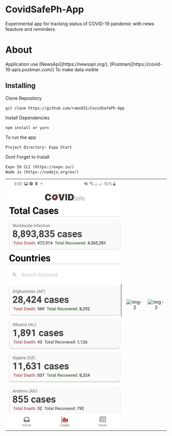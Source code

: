 # CovidSafePh-App
<p>Experimental app for tracking status of COVID-19 pandemic with news feauture and reminders. </p>

# About
<p> Application use [NewsApi](https://newsapi.org/), [Postman](https://covid-19-apis.postman.com/) To make data visible </p>

## Installing
Clone Repository
```
git clone https://github.com/rams031/CovidSafePh-App
```
Install Dependencies
```
npm install or yarn
```
To run the app
```
Project Directory: Expo Start
```
Dont Forget to Install
```
Expo IO CLI (https://expo.io/)
Node Js (https://nodejs.org/en/)
```

|                                 |                             |                              |
| :-----------------------------: | :-------------------------: | :--------------------------: |
| ![img-1](components/test1.JPG '1') | ![img-2](components/test2JPG '2') | ![img-3](components/test3G '3') |


